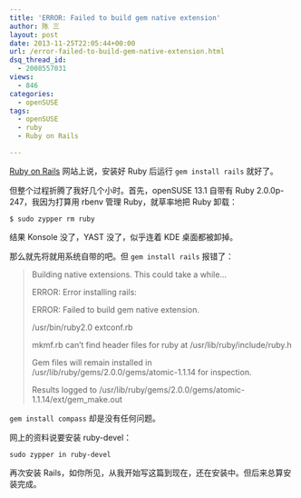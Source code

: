 ```yaml
---
title: 'ERROR: Failed to build gem native extension'
author: 陈 三
layout: post
date: 2013-11-25T22:05:44+00:00
url: /error-failed-to-build-gem-native-extension.html
dsq_thread_id:
  - 2008557031
views:
  - 846
categories:
  - openSUSE
tags:
  - openSUSE
  - ruby
  - Ruby on Rails

---
```

[Ruby on Rails][1] 网站上说，安装好 Ruby 后运行 `gem install rails` 就好了。

但整个过程折腾了我好几个小时。首先，openSUSE 13.1 自带有 Ruby 2.0.0p-247，我因为打算用 rbenv 管理 Ruby，就草率地把 Ruby 卸载：

    $ sudo zypper rm ruby
    

结果 Konsole 没了，YAST 没了，似乎连着 KDE 桌面都被卸掉。

那么就先将就用系统自带的吧。但 `gem install rails` 报错了：

> Building native extensions. This could take a while&#8230;
> 
> ERROR: Error installing rails:
> 
> ERROR: Failed to build gem native extension.
> 
> /usr/bin/ruby2.0 extconf.rb
> 
> mkmf.rb can&#8217;t find header files for ruby at /usr/lib/ruby/include/ruby.h
> 
> Gem files will remain installed in /usr/lib/ruby/gems/2.0.0/gems/atomic-1.1.14 for inspection.
> 
> Results logged to /usr/lib/ruby/gems/2.0.0/gems/atomic-1.1.14/ext/gem_make.out

`gem install compass` 却是没有任何问题。

网上的资料说要安装 ruby-devel：

    sudo zypper in ruby-devel
    

再次安装 Rails，如你所见，从我开始写这篇到现在，还在安装中。但后来总算安装完成。

 [1]: http://rubyonrails.org/download